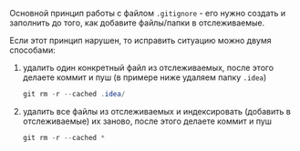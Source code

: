 Основной принцип работы с файлом `.gitignore` - его нужно создать и заполнить до того, как добавите файлы/папки в отслеживаемые.

Если этот принцип нарушен, то исправить ситуацию можно двумя способами:
1. удалить один конкретный файл из отслеживаемых, после этого делаете коммит и пуш (в примере ниже удаляем папку `.idea`)
   ```java
   git rm -r --cached .idea/
   ```
2. удалить все файлы из отслеживаемых и индексировать (добавить в отслеживаемые) их заново, после этого делаете коммит и пуш
   ```java
   git rm -r --cached *
   ```

